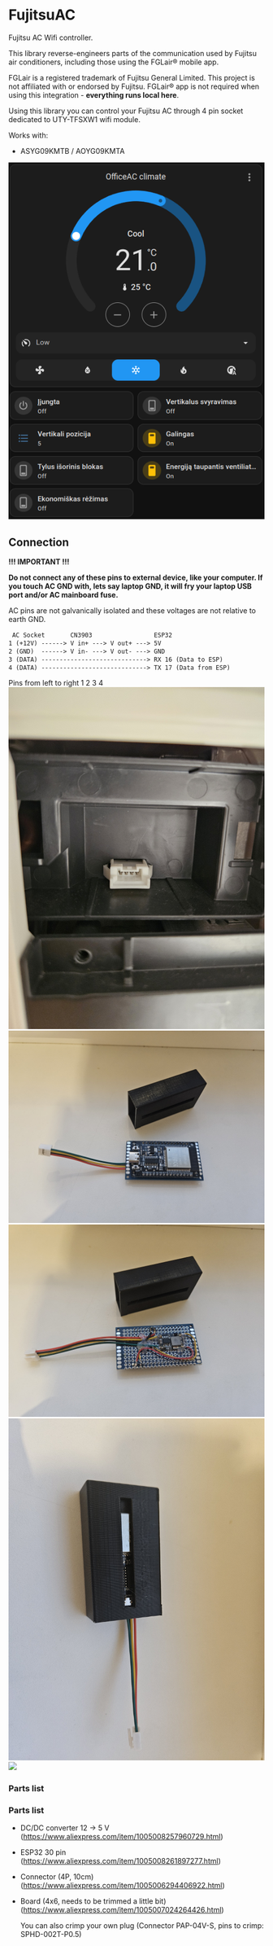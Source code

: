 # FujitsuAC

Fujitsu AC Wifi controller.

This library reverse-engineers parts of the communication used by Fujitsu air conditioners, including those using the FGLair® mobile app.

FGLair is a registered trademark of Fujitsu General Limited. This project is not affiliated with or endorsed by Fujitsu. 
FGLair® app is not required when using this integration - **everything runs local here**.

Using this library you can control your Fujitsu AC through 4 pin socket dedicated to UTY-TFSXW1 wifi module.

Works with:
* ASYG09KMTB / AOYG09KMTA

![](/images/homeassistant.png)

## Connection

**!!! IMPORTANT !!!**

**Do not connect any of these pins to external device, like your computer. If you touch AC GND with, lets say laptop GND, it will fry your laptop USB port and/or AC mainboard fuse.**

AC pins are not galvanically isolated and these voltages are not relative to earth GND.

```
 AC Socket       CN3903                 ESP32
1 (+12V) ------> V in+ ---> V out+ ---> 5V
2 (GND)  ------> V in- ---> V out- ---> GND
3 (DATA) -----------------------------> RX 16 (Data to ESP)
4 (DATA) -----------------------------> TX 17 (Data from ESP)
```

Pins from left to right 1 2 3 4
![](/images/socket.jpg)
![](/images/board_front.jpg)
![](/images/board_back.jpg)
![](/images/board_case.jpg)
![](/images/installed.jpg)

### Parts list

### Parts list
* DC/DC converter 12 -> 5 V (https://www.aliexpress.com/item/1005008257960729.html)
* ESP32 30 pin (https://www.aliexpress.com/item/1005008261897277.html)
* Connector (4P, 10cm) (https://www.aliexpress.com/item/1005006294406922.html)
* Board (4x6, needs to be trimmed a little bit) (https://www.aliexpress.com/item/1005007024264426.html)

  You can also crimp your own plug (Connector PAP-04V-S, pins to crimp: SPHD-002T-P0.5)
